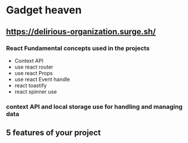 # Gadget heaven 
## https://delirious-organization.surge.sh/

### React Fundamental concepts used in the projects


*  Context API
*  use react router 
*  use react Props
*  use react Event handle
*  react toastify 
*  react spinner use

### context API and local storage use for handling and managing data

## 5 features of your project 

